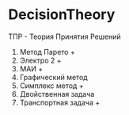 # DecisionTheory
ТПР - Теория Принятия Решений
1) Метод Парето +
2) Электро 2 +
3) МАИ +
4) Графический метод 
5) Симплекс метод +
6) Двойственная задача
7) Транспортная задача +
